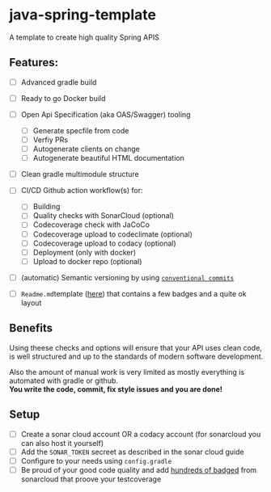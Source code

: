 # java-spring-template
A template to create high quality Spring APIS

## Features:
- [ ] Advanced gradle build
- [ ] Ready to go Docker build
- [ ] Open Api Specification (aka OAS/Swagger) tooling
    - [ ] Generate specfile from code
    - [ ] Verfiy PRs
    - [ ] Autogenerate clients on change
    - [ ] Autogenerate beautiful HTML documentation
- [ ] Clean gradle multimodule structure
- [ ] CI/CD Github action workflow(s) for:
    - [ ] Building
    - [ ] Quality checks with SonarCloud (optional)
    - [ ] Codecoverage check with JaCoCo
    - [ ] Codecoverage upload to codeclimate (optional)
    - [ ] Codecoverage upload to codacy (optional)
    - [ ] Deployment (only with docker)
    - [ ] Upload to docker repo (optional)
- [ ] (automatic) Semantic versioning by using [`conventional commits`](https://www.conventionalcommits.org/en/v1.0.0/)
- [ ] `Readme.md`template ([here](readme-template.md)) that contains a few badges and a quite ok layout 


## Benefits 
Using theese checks and options will ensure that your API uses clean code, is well structured and up to the standards of modern software development.

Also the amount of manual work is very limited as mostly everything is automated with gradle or github.<br/>**You write the code, commit, fix style issues and you are done!**

## Setup
- [ ] Create a sonar cloud account OR a codacy account (for sonarcloud you can also host it yourself)
- [ ] Add the `SONAR_TOKEN` secreet as described in the sonar cloud guide
- [ ] Configure to your needs using `config.gradle`
- [ ] Be proud of your good code quality and add [hundreds of badged](https://shields.io/) from sonarcloud that proove your testcoverage
